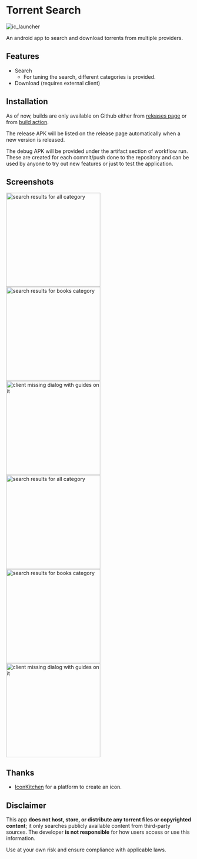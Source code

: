 # Torrent Search

![ic_launcher](https://github.com/prajwalch/TorrentSearch/blob/main/app/src/main/res/mipmap-xxxhdpi/ic_launcher.webp)

An android app to search and download torrents from multiple providers.

## Features

- Search
    - For tuning the search, different categories is provided.
- Download (requires external client)

## Installation

As of now, builds are only available on Github either
from [releases page](https://github.com/prajwalch/TorrentSearch/releases) or
from [build action](https://github.com/prajwalch/TorrentSearch/actions?query=event:push).

The release APK will be listed on the release page automatically when a new version is released.

The debug APK will be provided under the artifact section of workflow run. These are created for
each commit/push done to the repository and can be used by anyone to try out new features or just to
test the application.

## Screenshots

<img width="256" src="https://github.com/prajwalch/TorrentSearch/blob/main/screenshots/dark_1.jpg" alt="search results for all category">
<img width="256" src="https://github.com/prajwalch/TorrentSearch/blob/main/screenshots/dark_2.jpg" alt="search results for books category">
<img width="256" src="https://github.com/prajwalch/TorrentSearch/blob/main/screenshots/dark_3.jpg" alt="client missing dialog with guides on it">
<img width="256" src="https://github.com/prajwalch/TorrentSearch/blob/main/screenshots/light_1.jpg" alt="search results for all category">
<img width="256" src="https://github.com/prajwalch/TorrentSearch/blob/main/screenshots/light_2.jpg" alt="search results for books category">
<img width="256" src="https://github.com/prajwalch/TorrentSearch/blob/main/screenshots/light_3.jpg" alt="client missing dialog with guides on it">

## Thanks

- [IconKitchen](https://icon.kitchen/) for a platform to create an icon.

## Disclaimer

This app **does not host, store, or distribute any torrent files or copyrighted content**; it only
searches publicly available content from third-party sources.
The developer **is not responsible** for how users access or use this information.

Use at your own risk and ensure compliance with applicable laws.
